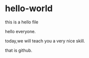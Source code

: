 # hello-world
this is a  hello file

hello everyone.

today,we will teach you a very nice skill.

that is github.
